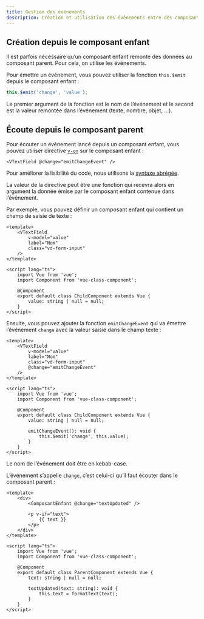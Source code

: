 ```yaml
---
title: Gestion des événements
description: Création et utilisation des événements entre des composants parents et enfants.
---
```


## Création depuis le composant enfant

Il est parfois nécessaire qu’un composant enfant remonte des données au composant parent. Pour cela, on utilise les événements.

Pour émettre un événement, vous pouvez utiliser la fonction `this.$emit` depuis le composant enfant :

```ts
this.$emit('change', 'value');
```

Le premier argument de la fonction est le nom de l’événement et le second est la valeur remontée dans l’événement (texte, nombre, objet, …).

## Écoute depuis le composant parent

Pour écouter un événement lancé depuis un composant enfant, vous pouvez utiliser directive [`v-on`](https://vuejs.org/v2/api/#v-on) sur le composant enfant :

```vue
<VTextField @change="emitChangeEvent" />
```

<doc-alert type="info">

Pour améliorer la lisibilité du code, nous utilisons la [syntaxe abrégée](https://fr.vuejs.org/v2/guide/syntax.html#Abreviation-pour-v-on).

</doc-alert>

La valeur de la directive peut être une fonction qui recevra alors en argument la donnée émise par le composant enfant contenue dans l’événement.

Par exemple, vous pouvez définir un composant enfant qui contient un champ de saisie de texte :

```vue
<template>
	<VTextField
		v-model="value"
		label="Nom"
		class="vd-form-input"
	/>
</template>

<script lang="ts">
	import Vue from 'vue';
	import Component from 'vue-class-component';

	@Component
	export default class ChildComponent extends Vue {
		value: string | null = null;
	}
</script>
```

Ensuite, vous pouvez ajouter la fonction `emitChangeEvent` qui va émettre l’événement `change` avec la valeur saisie dans le champ texte :

```vue
<template>
	<VTextField
		v-model="value"
		label="Nom"
		class="vd-form-input"
		@change="emitChangeEvent"
	/>
</template>

<script lang="ts">
	import Vue from 'vue';
	import Component from 'vue-class-component';

	@Component
	export default class ChildComponent extends Vue {
		value: string | null = null;

		emitChangeEvent(): void {
			this.$emit('change', this.value);
		}
	}
</script>
```

<doc-alert type="info">
Le nom de l’événement doit être en kebab-case.
</doc-alert>

L’événement s’appelle `change`, c’est celui-ci qu’il faut écouter dans le composant parent :

```vue
<template>
	<div>
		<ComposantEnfant @change="textUpdated" />

		<p v-if="text">
			{{ text }}
		</p>
	</div>
</template>

<script lang="ts">
	import Vue from 'vue';
	import Component from 'vue-class-component';

	@Component
	export default class ParentComponent extends Vue {
		text: string | null = null;

		textUpdated(text: string): void {
			this.text = formatText(text);
		}
	}
</script>
```
